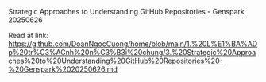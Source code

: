 Strategic Approaches to Understanding GitHub Repositories - Genspark 20250626

Read at link: https://github.com/DoanNgocCuong/home/blob/main/1.%20L%E1%BA%ADp%20tr%C3%ACnh%20n%C3%B3i%20chung/3.%20Strategic%20Approaches%20to%20Understanding%20GitHub%20Repositories%20-%20Genspark%2020250626.md